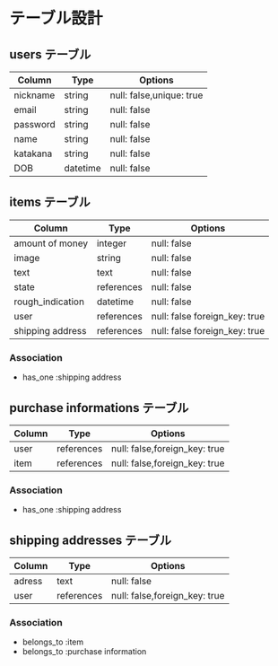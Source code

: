 # テーブル設計

## users テーブル

| Column   | Type     | Options                  |
| -------- | -------- | ------------------------ |
| nickname | string   | null: false,unique: true |
| email    | string   | null: false              |
| password | string   | null: false              |
| name     | string   | null: false              |
| katakana | string   | null: false              |
| DOB      | datetime | null: false              |

## items テーブル

| Column           | Type       | Options                        |
| ---------------- | ---------- | ------------------------------ |
| amount of money  | integer    | null: false                    |
| image            | string     | null: false                    |
| text             | text       | null: false                    |
| state            | references | null: false                    |
| rough_indication | datetime   | null: false                    |
| user             | references | null: false  foreign_key: true |
| shipping address | references | null: false  foreign_key: true |

### Association
- has_one :shipping address

## purchase informations テーブル

| Column | Type       | Options                       |
| ------ | ---------- | ----------------------------- |
| user   | references | null: false,foreign_key: true |
| item   | references | null: false,foreign_key: true |

### Association
- has_one :shipping address

## shipping addresses テーブル

| Column | Type       | Options                       |
| ------ | ---------- | ----------------------------- |
| adress | text       | null: false                   |
| user   | references | null: false,foreign_key: true |

### Association
- belongs_to :item
- belongs_to :purchase information